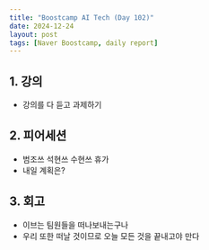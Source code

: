 ```yaml
---
title: "Boostcamp AI Tech (Day 102)"
date: 2024-12-24
layout: post
tags: [Naver Boostcamp, daily report]
---
```

## 1. 강의
- 강의를 다 듣고 과제하기

## 2. 피어세션
- 범조쓰 석현쓰 수현쓰 휴가
- 내일 계획은?

## 3. 회고
- 이브는 팀원들을 떠나보내는구나
- 우리 또한 떠날 것이므로 오늘 모든 것을 끝내고야 만다